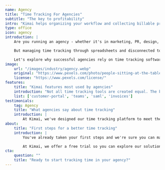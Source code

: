 ```yaml
---
name: Agency
title: "Time Tracking For Agencies"
subtitle: "The key to profitability"
intro: "Kimai helps organizing your workflow and collecting billable project hours"
type: office
icon: agency
introduction: |
    Are you running an agency - whether it's in marketing, PR, design, consulting, HR, or architecture? Then you know how critical time tracking is to your business. Tracking employee hours and client project time is essential for billing accurately, understanding profitability, and managing your growing team.

    But managing time tracking through spreadsheets and disconnected tools can quickly become a mess, especially as your agency scales. That's where a dedicated time tracking solution can be a game-changer.

    Let's explore why successful agencies rely on time tracking software and what essential features to look for. We’ll use Kimai as an example of a user-friendly solution built with agencies in mind.
image:
    url: "/images/industry/agency.webp"
    original: "https://www.pexels.com/photo/people-sitting-at-the-table-6476257/"
    license: "https://www.pexels.com/license/"
features:
    title: "Kimai features most used by agencies"
    introduction: "Not all time tracking tools are created equal. The best solutions for agencies offer a specialized set of features to streamline your workflows."
    list: ['customer-portal', 'teams', 'saml', 'invoices']
testimonials:
    tag: Agency
    title: "What agencies say about time tracking"
    introduction: |
        At Kimai, we've designed our time tracking platform to meet the needs of agencies, teams, and freelancers. Our intuitive interface and powerful features help agencies like yours work smarter and more profitably. You can now “listen” to the reviews of the real users.
about:
    title: "First steps for a better time tracking"
    introduction: |
        You've already taken your first steps and we're sure you can make an informed choice. What else should you consider to choose the best time tracking software? Some solution providers offer free versions, which may have limitations, while others provide free demos, trials, or pricing options based on business size or number of users.

        At Kimai, we offer a free trial so you can explore our solution before deciding if additional users, features, or plugins are needed. Try it for free today, and have a more organized workday!
cta:
    question: ""
    title: "Ready to start tracking time in your agency?"
---
```


